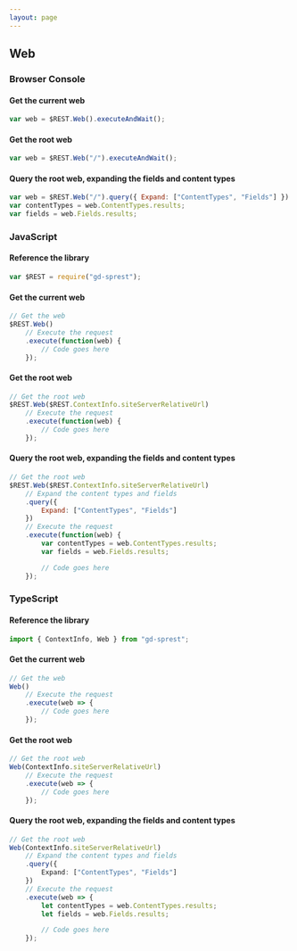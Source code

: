 ```yaml
---
layout: page
---
```


## Web

### Browser Console

#### Get the current web

```js
var web = $REST.Web().executeAndWait();
```

#### Get the root web

```js
var web = $REST.Web("/").executeAndWait();
```

#### Query the root web, expanding the fields and content types

```js
var web = $REST.Web("/").query({ Expand: ["ContentTypes", "Fields"] }).executeAndWait();
var contentTypes = web.ContentTypes.results;
var fields = web.Fields.results;
```

### JavaScript

#### Reference the library

```js
var $REST = require("gd-sprest");
```

#### Get the current web

```js
// Get the web
$REST.Web()
    // Execute the request
    .execute(function(web) {
        // Code goes here
    });
```

#### Get the root web

```js
// Get the root web
$REST.Web($REST.ContextInfo.siteServerRelativeUrl)
    // Execute the request
    .execute(function(web) {
        // Code goes here
    });
```

#### Query the root web, expanding the fields and content types

```js
// Get the root web
$REST.Web($REST.ContextInfo.siteServerRelativeUrl)
    // Expand the content types and fields
    .query({
        Expand: ["ContentTypes", "Fields"]
    })
    // Execute the request
    .execute(function(web) {
        var contentTypes = web.ContentTypes.results;
        var fields = web.Fields.results;

        // Code goes here
    });
```

### TypeScript

#### Reference the library

```ts
import { ContextInfo, Web } from "gd-sprest";
```

#### Get the current web

```ts
// Get the web
Web()
    // Execute the request
    .execute(web => {
        // Code goes here
    });
```

#### Get the root web

```ts
// Get the root web
Web(ContextInfo.siteServerRelativeUrl)
    // Execute the request
    .execute(web => {
        // Code goes here
    });
```

#### Query the root web, expanding the fields and content types

```ts
// Get the root web
Web(ContextInfo.siteServerRelativeUrl)
    // Expand the content types and fields
    .query({
        Expand: ["ContentTypes", "Fields"]
    })
    // Execute the request
    .execute(web => {
        let contentTypes = web.ContentTypes.results;
        let fields = web.Fields.results;

        // Code goes here
    });
```